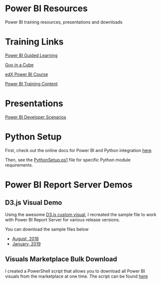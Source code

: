 # Power BI Resources
Power BI training resources, presentations and downloads

# Training Links
[Power BI Guided Learning](https://docs.microsoft.com/en-us/power-bi/guided-learning/)

[Guy in a Cube](https://www.youtube.com/channel/UCFp1vaKzpfvoGai0vE5VJ0w)

[edX Power BI Course](https://www.edx.org/course/analyzing-and-visualizing-data-with-power-bi-0)

[Power BI Training Content](https://aka.ms/PBITraining)

# Presentations
[Power BI Developer Scenarios](https://aka.ms/steve-pbi-dev)

# Python Setup
First, check out the online docs for Power BI and Python integration [here](https://docs.microsoft.com/en-us/power-bi/desktop-python-scripts).

Then, see the [PythonSetup.ps1](/Python/PythonSetup.ps1) file for specific Python module requirements.

# Power BI Report Server Demos
## D3.js Visual Demo
Using the awesome [D3.js custom visual](https://appsource.microsoft.com/en-us/product/power-bi-visuals/WA104381354?tab=Overview), I recreated the sample file to work with Power BI Report Server for various release versions. 

You can download the sample files below

* [August, 2018](/Misc/d3js_report_server_aug_2018.pbix)
* [January, 2019](/Misc/d3js_report_server_jan_2019.pbix)

## Visuals Marketplace Bulk Download
I created a PowerShell script that allows you to download all Power BI visuals from the marketplace at one time.  The script can be found [here](/Misc/VisualsBulkDownloadTool.ps1)